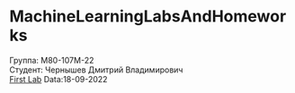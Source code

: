 # MachineLearningLabsAndHomeworks
Группа: М80-107М-22\
Студент: Чернышев Дмитрий Владимирович\
[First Lab](https://github.com/B3aRrrr/M8LabsAndHomeworks/blob/main/ML_FirstLab.ipynb) Data:18-09-2022

